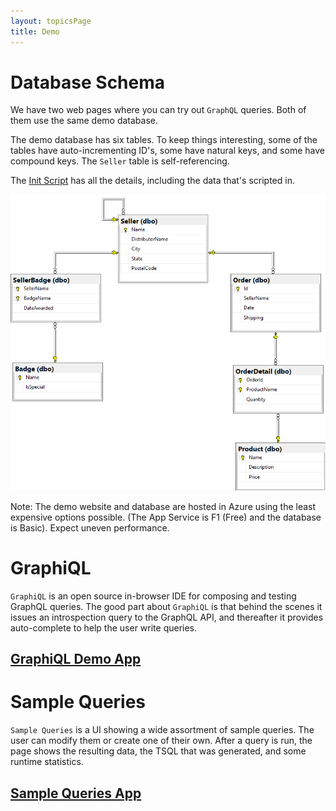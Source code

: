 ```yaml
---
layout: topicsPage
title: Demo
---
```


<div markdown="1">

# Database Schema

We have two web pages where you can try out `GraphQL` queries. Both of them
use the same demo database.

The demo database has six tables. To keep things interesting, some of the tables
have auto-incrementing ID's, some have natural keys, and some have compound keys.
The `Seller` table is self-referencing.

The [Init Script](https://github.com/stevekerrick/GraphqlToTsql/blob/main/src/DemoEntities/DatabaseCreateScript.sql) has all the details, including the data that's scripted in.

![](images/schemaDiagram.png)

Note: The demo website and database are hosted in Azure using
the least expensive options possible. (The App Service is F1 (Free) and the database is Basic).
Expect uneven performance.

</div>

<div markdown="1">

# GraphiQL

`GraphiQL` is an open source in-browser IDE for composing and 
testing GraphQL queries. The good part about `GraphiQL` is
that behind the scenes it issues an introspection query
to the GraphQL API, and thereafter it provides auto-complete
to help the user write queries.

<h2><a href="//graphqltotsqldemoapp.azurewebsites.net/graphiql" target="_blank">GraphiQL Demo App</a></h2>

</div>

<div markdown="1">

# Sample Queries

`Sample Queries` is a UI showing
a wide assortment of sample queries. The user can modify them
or create one of their own. After a query is run, the page shows the
resulting data, the TSQL that was generated, and some runtime statistics.

<h2><a href="//graphqltotsqldemoapp.azurewebsites.net/" target="_blank">Sample Queries App</a></h2>

</div>
